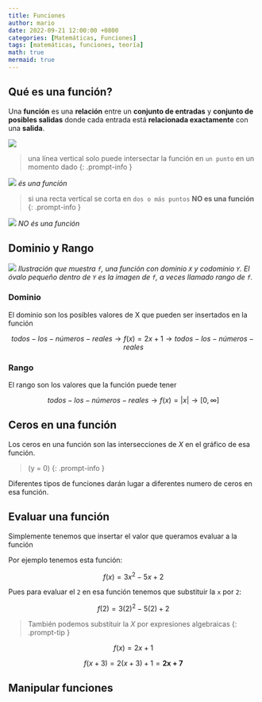 ```yaml
---
title: Funciones
author: mario
date: 2022-09-21 12:00:00 +0800
categories: [Matemáticas, Funciones]
tags: [matemáticas, funciones, teoría]
math: true
mermaid: true
---
```


## Qué es una función?

Una **función** es una **relación** entre un **conjunto de entradas** y **conjunto de posibles salidas** donde cada entrada está **relacionada exactamente** con una **salida**.

![](https://upload.wikimedia.org/wikipedia/commons/thumb/7/79/FunctionMachine.svg/500px-FunctionMachine.svg.png)

>una línea vertical solo puede intersectar la función en `un punto` en un momento dado
{: .prompt-info }

![](https://i.gyazo.com/aab912175df3b8b9985938d941607e47.png)
_és una función_

>si una recta vertical se corta en `dos o más puntos` **NO es una función**
{: .prompt-info }

![](https://i.gyazo.com/8e8a94e497a19917f17515a263d9d2c3.png)
_NO és una función_

## Dominio y Rango

![](https://upload.wikimedia.org/wikipedia/commons/thumb/6/64/Codomain2.SVG/1920px-Codomain2.SVG.png)
_Ilustración que muestra ``f``, una función con dominio `X` y codominio ``Y``. El óvalo pequeño dentro de ``Y`` es la imagen de ``f``, a veces llamado rango de ``f``._

### Dominio

El dominio son los posibles valores de X que pueden ser insertados en la función

$$ todos-los-números-reales \to f(x) = 2x + 1 \to todos-los-números-reales$$

### Rango

El rango son los valores que la función puede tener

$$ todos-los-números-reales \to f(x) = \left| x \right| \to [0, \infty]$$

## Ceros en una función

Los ceros en una función son las intersecciones de _X_ en el gráfico de esa función.

>(y = 0)
{: .prompt-info }

Diferentes tipos de funciones darán lugar a diferentes numero de ceros en esa función.

## Evaluar una función

Simplemente tenemos que insertar el valor que queramos evaluar a la función

Por ejemplo tenemos esta función:

$$ f(x) = 3x^2 - 5x + 2 $$

Pues para evaluar el ``2`` en esa función tenemos que substituir la `x` por `2`:

$$ f(2) = 3(2)^2 - 5(2) + 2 $$

>También podemos substituir la _X_ por expresiones algebraicas
{: .prompt-tip }

$$ f(x) = 2x + 1 $$

$$ f(x + 3) = 2(x + 3) + 1 = \textbf{2x + 7}$$

## Manipular funciones

